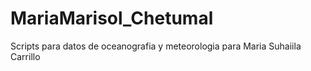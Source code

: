 # MariaMarisol_Chetumal
Scripts para datos de oceanografia y meteorologia para Maria Suhaiila Carrillo
